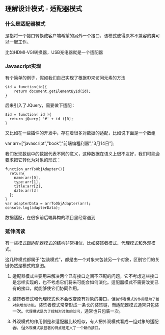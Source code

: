 ## 理解设计模式 - 适配器模式

### 什么是适配器模式
是指将一个接口转换成客户端希望的另外一个接口，该模式使得原本不兼容的类可以一起工作。

比如HDMI-VGI转换器，USB充电器就是一个适配器

### Javascript实现
有个简单的例子，假如我们自己实现了根据ID来访问元素的方法
```
$id = function(id){
    return document.getElementById(id);
}
```
后来引入了JQuery，需要做下适配：
```
$id = function( id ){
  return jQuery( '#' + id )[0];
}
```

又比如在一些插件的开发中，存在着很多对数据的适配，比如说下面是一个数组 

var arr=[“javascript”,”book”,”前端编程利器”,”3月14日”]; 

我们发现数组中的数据代表不同的意义，这种数据在语义上很不友好，我们可能会要求把它转化为对象的形式：

```
function arrToObjAdapter(){
  return{
    name:arr[0],
    type:arr[1],
    title:arr[2],
    date:arr[3]
  };
}
var adapterData = arrToObjAdapter(arr);
console.log(adapterData);

```
数据适配，在很多前后端异构的项目里经常遇到

### 延伸阅读
有一些模式跟适配器模式的结构非常相似，比如装饰者模式、代理模式和外观模式。

这几种模式都属于“包装模式”，都是由一个对象来包装另一个对象，区别它们的关键仍然是模式的意图。

1. 适配器模式主要用来解决两个已有接口之间不匹配的问题，它不考虑这些接口是怎样实现的，也不考虑它们将来可能会如何演化。适配器模式不需要改变已有的接口，就能够使它们协同作用。

2. 装饰者模式和代理模式也不会改变原有对象的接口，但`装饰者模式的作用是为了给对象增加功能`。装饰者模式常常形成一条长的装饰链，而适配器模式通常只包装一次。`代理模式是为了控制对对象的访问`，通常也只包装一次。

3. 外观模式的作用倒是和适配器比较相似，有人把外观模式看成一组对象的适配器，但`外观模式最显著的特点是定义了一个新的接口`。